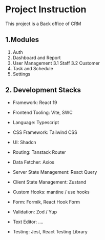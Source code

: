 # Project Instruction

This project is a Back office of CRM

## 1.Modules

1. Auth
2. Dashboard and Report
3. User Management
   3.1 Staff
   3.2 Customer
4. Task and Schedule
5. Settings

## 2. Development Stacks

- Framework: React 19
- Frontend Tooling: Vite, SWC
- Language: Typescript
- CSS Framework: Tailwind CSS
- UI: Shadcn
- Routing: Tanstack Router
- Data Fetcher: Axios
- Server State Management: React Query
- Client State Management: Zustand
- Custom Hooks: mantine / use hooks

- Form: Formik, React Hook Form
- Validation: Zod / Yup
- Text Editor: ....


- Testing: Jest, React Testing Library
